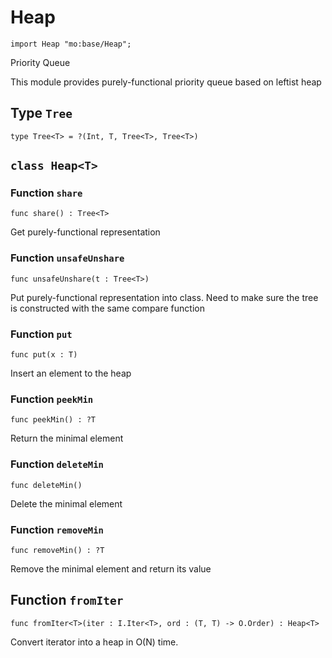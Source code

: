 # Heap

```motoko name=import
import Heap "mo:base/Heap";
```

Priority Queue

This module provides purely-functional priority queue based on leftist heap

## Type `Tree`
```motoko no-repl
type Tree<T> = ?(Int, T, Tree<T>, Tree<T>)
```


## `class Heap<T>`


### Function `share`
```motoko no-repl
func share() : Tree<T>
```

Get purely-functional representation


### Function `unsafeUnshare`
```motoko no-repl
func unsafeUnshare(t : Tree<T>)
```

Put purely-functional representation into class. Need to make sure the tree is constructed with the same compare function


### Function `put`
```motoko no-repl
func put(x : T)
```

Insert an element to the heap


### Function `peekMin`
```motoko no-repl
func peekMin() : ?T
```

Return the minimal element


### Function `deleteMin`
```motoko no-repl
func deleteMin()
```

Delete the minimal element


### Function `removeMin`
```motoko no-repl
func removeMin() : ?T
```

Remove the minimal element and return its value

## Function `fromIter`
```motoko no-repl
func fromIter<T>(iter : I.Iter<T>, ord : (T, T) -> O.Order) : Heap<T>
```

Convert iterator into a heap in O(N) time.
